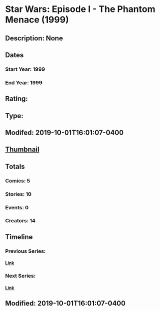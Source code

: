 # Star Wars: Episode I - The Phantom Menace (1999)
## Description: None
## Dates
### Start Year: 1999
### End Year: 1999
## Rating: 
## Type: 
## Modifed: 2019-10-01T16:01:07-0400
## [Thumbnail](http://i.annihil.us/u/prod/marvel/i/mg/4/80/5d9378399a36d.jpg)
## Totals
### Comics: 5
### Stories: 10
### Events: 0
### Creators: 14
## Timeline
### Previous Series: 
#### [Link]()
### Next Series: 
#### [Link]()
## Modified: 2019-10-01T16:01:07-0400